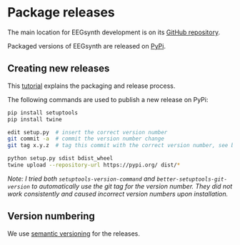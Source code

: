 # Package releases

The main location for EEGsynth development is on its [GitHub repository](https://github.com/eegsynth/eegsynth).

Packaged versions of EEGsynth are released on [PyPi](https://pypi.org/project/eegsynth/).

## Creating new releases

This [tutorial](https://packaging.python.org/tutorials/packaging-projects/) explains the packaging and release process.

The following commands are used to publish a new release on PyPi:

```bash
pip install setuptools
pip install twine

edit setup.py  # insert the correct version number
git commit -a  # commit the version number change
git tag x.y.z  # tag this commit with the correct version number, see below

python setup.py sdist bdist_wheel
twine upload --repository-url https://pypi.org/ dist/*
```

_Note: I tried both `setuptools-version-command` and `better-setuptools-git-version` to automatically use the git tag for the version number. They did not work consistently and caused incorrect version numbers upon installation._

## Version numbering

We use [semantic versioning](https://semver.org) for the releases.
